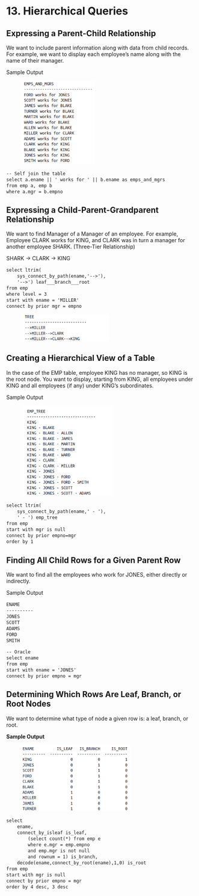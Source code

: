# 13. Hierarchical Queries

## Expressing a Parent-Child Relationship

We want to include parent information along with data from child records. For example, we want to display each employee’s name along with the name of their manager.

Sample Output

<figure><img src="../../../../.gitbook/assets/image (122).png" alt="" width="195"><figcaption></figcaption></figure>

```
-- Self join the table
select a.ename || ' works for ' || b.ename as emps_and_mgrs
from emp a, emp b
where a.mgr = b.empno
```

## Expressing a Child-Parent-Grandparent Relationship

We want to find Manager of a Manager of an employee. For example, Employee CLARK works for KING, and CLARK was in turn a manager for another employee SHARK. (Three-Tier Relationship)

SHARK -> CLARK -> KING

```
select ltrim(
    sys_connect_by_path(ename,'-->'),
    '-->') leaf___branch___root
from emp
where level = 3
start with ename = 'MILLER'
connect by prior mgr = empno
```

<figure><img src="../../../../.gitbook/assets/image (366).png" alt="" width="233"><figcaption></figcaption></figure>

## Creating a Hierarchical View of a Table

In the case of the EMP table, employee KING has no manager, so KING is the root node. You want to display, starting from KING, all employees under KING and all employees (if any) under KING’s subordinates.

Sample Output

<figure><img src="../../../../.gitbook/assets/image (367).png" alt="" width="245"><figcaption></figcaption></figure>

```
select ltrim(
    sys_connect_by_path(ename,' - '),
    ' - ') emp_tree
from emp
start with mgr is null
connect by prior empno=mgr
order by 1
```

## Finding All Child Rows for a Given Parent Row

We want to find all the employees who work for JONES, either directly or indirectly.

Sample Output

```
ENAME
----------
JONES
SCOTT
ADAMS
FORD
SMITH
```

```
-- Oracle
select ename
from emp
start with ename = 'JONES'
connect by prior empno = mgr
```

## Determining Which Rows Are Leaf, Branch, or Root Nodes

We want to determine what type of node a given row is: a leaf, branch, or root.

**Sample Output**

<figure><img src="../../../../.gitbook/assets/image (368).png" alt="" width="291"><figcaption></figcaption></figure>

```
select 
    ename,
    connect_by_isleaf is_leaf,
        (select count(*) from emp e
        where e.mgr = emp.empno
        and emp.mgr is not null
        and rownum = 1) is_branch,
    decode(ename,connect_by_root(ename),1,0) is_root
from emp
start with mgr is null
connect by prior empno = mgr
order by 4 desc, 3 desc
```
